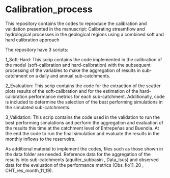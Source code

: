 # Calibration_process
This repository contains the codes to reproduce the calibration and validation presented in the manuscript: Calibrating streamflow and hydrological processes in the geological regions using a combined soft and hard calibration approach

The repository have 3 scripts:

1_Soft-Hard: This scrip contains the code implemented in the calibration of the model (soft-calibration and hard-calibration) with the subsequent processing of the variables to make the aggregation of results in sub-catchment on a daily and annual sub-catchments.

2_Evaluation: This scrip contains the code for the extraction of the scatter plots results of the soft-calibration and for the estimation of the hard-calibration performance metrics for each sub-catchment. Additionally, code is included to determine the selection of the best performing simulations in the simulated sub-catchments.

3_Validation: This scrip contains the code used in the validation to run the best performing simulations and perform the aggregation and evaluation of the results this time at the catchment level of Entrepeñas and Buendia. At the end the code to run the final simulation and evaluate the results in the monthly inflows to the reservoirs.

As additional material to implement the codes, files such as those shown in the data folder are needed. Reference data for the aggregation of the results into sub-catchments (aquifer_subbasin , Data_lsus) and observed data for the evaluation of the performance metrics (Obs_flo11_20 , CHT_res_month_11_19).

